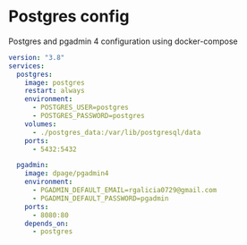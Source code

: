 # Postgres config

Postgres and pgadmin 4 configuration using docker-compose

```yml
version: "3.8"
services:
  postgres:
    image: postgres
    restart: always
    environment:
      - POSTGRES_USER=postgres
      - POSTGRES_PASSWORD=postgres
    volumes:
      - ./postgres_data:/var/lib/postgresql/data
    ports:
      - 5432:5432

  pgadmin:
    image: dpage/pgadmin4
    environment:
      - PGADMIN_DEFAULT_EMAIL=rgalicia0729@gmail.com
      - PGADMIN_DEFAULT_PASSWORD=pgadmin
    ports:
      - 8080:80
    depends_on:
      - postgres
```
